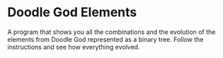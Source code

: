 # Doodle God Elements
A program that shows you all the combinations and the evolution of the elements from Doodle God represented as a binary tree.
Follow the instructions and see how everything evolved.
